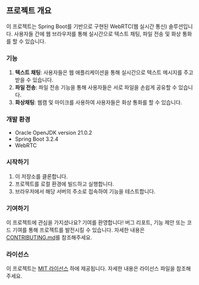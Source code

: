 ## 프로젝트 개요

이 프로젝트는 Spring Boot를 기반으로 구현된 WebRTC(웹 실시간 통신) 솔루션입니다. 사용자들 간에 웹 브라우저를 통해 실시간으로 텍스트 채팅, 파일 전송 및 화상 통화를 할 수 있습니다.

### 기능

1. **텍스트 채팅**: 사용자들은 웹 애플리케이션을 통해 실시간으로 텍스트 메시지를 주고받을 수 있습니다.
2. **파일 전송**: 파일 전송 기능을 통해 사용자들은 서로 파일을 손쉽게 공유할 수 있습니다.
3. **화상채팅**: 웹캠 및 마이크를 사용하여 사용자들은 화상 통화를 할 수 있습니다.

### 개발 환경
- Oracle OpenJDK version 21.0.2
- Spring Boot 3.2.4
- WebRTC

### 시작하기

1. 이 저장소를 클론합니다.
2. 프로젝트를 로컬 환경에 빌드하고 실행합니다.
3. 브라우저에서 해당 서버의 주소로 접속하여 기능을 테스트합니다.

### 기여하기

이 프로젝트에 관심을 가지셨나요? 기여를 환영합니다! 버그 리포트, 기능 제안 또는 코드 기여를 통해 프로젝트를 발전시킬 수 있습니다. 자세한 내용은 [CONTRIBUTING.md](CONTRIBUTING.md)를 참조해주세요.

### 라이선스

이 프로젝트는 [MIT 라이선스](LICENSE) 하에 제공됩니다. 자세한 내용은 라이선스 파일을 참조해주세요.
